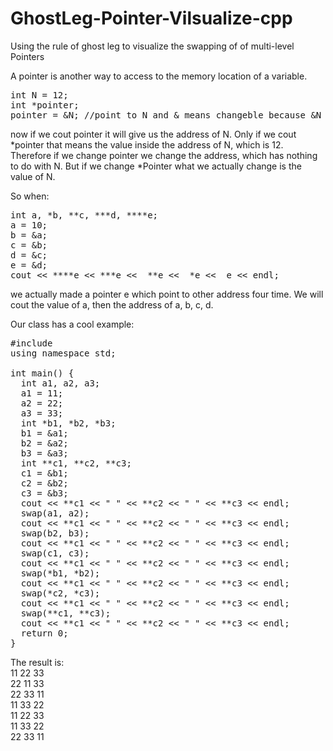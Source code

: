 # GhostLeg-Pointer-Vilsualize-cpp
Using the rule of ghost leg to visualize the swapping of of multi-level Pointers<br>

A pointer is another way to access to the memory location of a variable.

<pre>
int N = 12;
int *pointer;
pointer = &N; //point to N and & means changeble because &N means the address of N.
</pre>

now if we cout pointer it will give us the address of N. Only if we cout *pointer that means the value inside the address of N, which is 12. Therefore if we change pointer we change the address, which has nothing to do with N. But if we change *Pointer what we actually change is the value of N.<br>

So when:

<pre>
int a, *b, **c, ***d, ****e;
a = 10;
b = &a;
c = &b;
d = &c;
e = &d;
cout << ****e << ***e <<  **e <<  *e <<  e << endl;</pre>

we actually made a pointer e which point to other address four time. We will cout the value of a, then the address of a, b, c, d.<br>

Our class has a cool example:

<pre>
#include <iostream>
using namespace std;

int main() {
  int a1, a2, a3;
  a1 = 11;
  a2 = 22;
  a3 = 33;
  int *b1, *b2, *b3;
  b1 = &a1;
  b2 = &a2;
  b3 = &a3;
  int **c1, **c2, **c3;
  c1 = &b1;
  c2 = &b2;
  c3 = &b3;
  cout << **c1 << " " << **c2 << " " << **c3 << endl;
  swap(a1, a2);
  cout << **c1 << " " << **c2 << " " << **c3 << endl;
  swap(b2, b3);
  cout << **c1 << " " << **c2 << " " << **c3 << endl;
  swap(c1, c3);
  cout << **c1 << " " << **c2 << " " << **c3 << endl;
  swap(*b1, *b2);
  cout << **c1 << " " << **c2 << " " << **c3 << endl;
  swap(*c2, *c3);
  cout << **c1 << " " << **c2 << " " << **c3 << endl;
  swap(**c1, **c3);
  cout << **c1 << " " << **c2 << " " << **c3 << endl;
  return 0;
}
</pre>

The result is:<br>
11 22 33<br>
22 11 33<br>
22 33 11<br>
11 33 22<br>
11 22 33<br>
11 33 22<br>
22 33 11<br>
